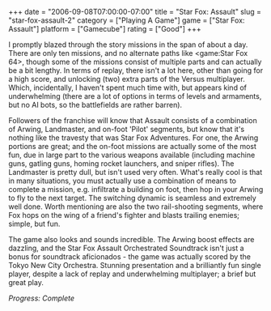 +++
date = "2006-09-08T07:00:00-07:00"
title = "Star Fox: Assault"
slug = "star-fox-assault-2"
category = ["Playing A Game"]
game = ["Star Fox: Assault"]
platform = ["Gamecube"]
rating = ["Good"]
+++

I promptly blazed through the story missions in the span of about a day. There are only ten missions, and no alternate paths like <game:Star Fox 64>, though some of the missions consist of multiple parts and can actually be a bit lengthy. In terms of replay, there isn't a lot here, other than going for a high score, and unlocking (two) extra parts of the Versus multiplayer. Which, incidentally, I haven't spent much time with, but appears kind of underwhelming (there are a lot of options in terms of levels and armaments, but no AI bots, so the battlefields are rather barren).

Followers of the franchise will know that Assault consists of a combination of Arwing, Landmaster, and on-foot 'Pilot' segments, but know that it's nothing like the travesty that was Star Fox Adventures. For one, the Arwing portions are great; and the on-foot missions are actually some of the most fun, due in large part to the various weapons available (including machine guns, gatling guns, homing rocket launchers, and sniper rifles). The Landmaster is pretty dull, but isn't used very often. What's really cool is that in many situations, you must actually use a combination of means to complete a mission, e.g. infiltrate a building on foot, then hop in your Arwing to fly to the next target. The switching dynamic is seamless and extremely well done. Worth mentioning are also the two rail-shooting segments, where Fox hops on the wing of a friend's fighter and blasts trailing enemies; simple, but fun.

The game also looks and sounds incredible. The Arwing boost effects are dazzling, and the Star Fox Assault Orchestrated Soundtrack isn't just a bonus for soundtrack aficionados - the game was actually scored by the Tokyo New City Orchestra. Stunning presentation and a brilliantly fun single player, despite a lack of replay and underwhelming multiplayer; a brief but great play.

<i>Progress: Complete</i>